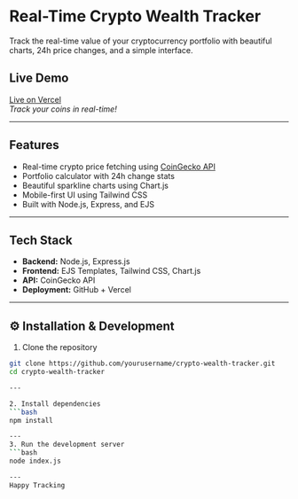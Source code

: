 # Real-Time Crypto Wealth Tracker

Track the real-time value of your cryptocurrency portfolio with beautiful charts, 24h price changes, and a simple interface.

## Live Demo

 [Live on Vercel](https://your-vercel-url.vercel.app)  
_Track your coins in real-time!_

---

##  Features

-  Real-time crypto price fetching using [CoinGecko API](https://www.coingecko.com/en/api)
-  Portfolio calculator with 24h change stats
-  Beautiful sparkline charts using Chart.js
-  Mobile-first UI using Tailwind CSS
-  Built with Node.js, Express, and EJS

---

##  Tech Stack

- **Backend:** Node.js, Express.js
- **Frontend:** EJS Templates, Tailwind CSS, Chart.js
- **API:** CoinGecko API
- **Deployment:** GitHub + Vercel

---

## ⚙️ Installation & Development

1. Clone the repository 
```bash
git clone https://github.com/yourusername/crypto-wealth-tracker.git
cd crypto-wealth-tracker

---

2. Install dependencies
```bash
npm install

---
3. Run the development server
```bash
node index.js

---
Happy Tracking 
